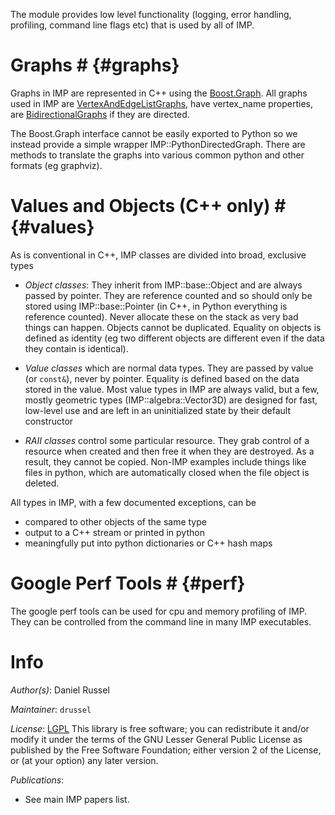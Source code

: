 The module provides low level functionality (logging, error
handling, profiling, command line flags etc) that is used by all of IMP.

# Graphs # {#graphs}

Graphs in IMP are represented in C++ using the
[Boost.Graph](http://www.boost.org/doc/libs/release/libs/graph). All
graphs used in IMP are
[VertexAndEdgeListGraphs](http://www.boost.org/doc/libs/1_43_0/libs/graph/doc/VertexAndEdgeListGraph.html),
have vertex_name properties, are
[BidirectionalGraphs](http://www.boost.org/doc/libs/1_43_0/libs/graph/doc/BidirectionalGraph.html)
if they are directed.

The Boost.Graph interface cannot be easily exported to Python so we instead provide a simple wrapper IMP::PythonDirectedGraph. There are methods to translate the graphs into various common python and other formats (eg graphviz).


# Values and Objects (C++ only) # {#values}

As is conventional in C++, IMP classes are divided into broad, exclusive types
- *Object classes*: They inherit from IMP::base::Object and are always passed by pointer. They are reference counted and so should only be stored using IMP::base::Pointer (in C++, in Python everything is reference counted). Never allocate these on the stack as very bad things can happen. Objects cannot be duplicated. Equality on objects is defined as identity (eg two different objects are different even if the data they contain is identical).

- *Value classes* which are normal data types. They are passed by value (or `const&`), never by pointer. Equality is defined based on the data stored in the value. Most value types in IMP are always valid, but a few, mostly geometric types (IMP::algebra::Vector3D) are designed for fast, low-level use and are left in an uninitialized state by their default constructor

- *RAII classes* control some particular resource. They grab control of a resource when created and then free it when they are destroyed. As a result, they cannot be copied. Non-IMP examples include things like files in python, which are automatically closed when the file object is deleted.

All types in IMP, with a few documented exceptions, can be
- compared to other objects of the same type
- output to a C++ stream or printed in python
- meaningfully put into python dictionaries or C++ hash maps

# Google Perf Tools # {#perf}

The google perf tools can be used for cpu and memory profiling of IMP. They can
be controlled from the command line in many IMP executables.

# Info

_Author(s)_: Daniel Russel

_Maintainer_: `drussel`

_License_: [LGPL](http://www.gnu.org/licenses/old-licenses/lgpl-2.1.html)
This library is free software; you can redistribute it and/or
modify it under the terms of the GNU Lesser General Public
License as published by the Free Software Foundation; either
version 2 of the License, or (at your option) any later version.

_Publications_:
 - See main IMP papers list.
